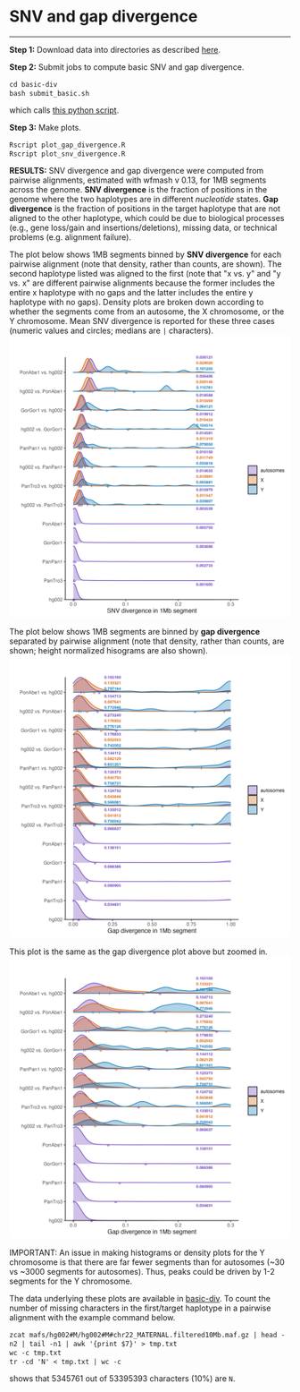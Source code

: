 # SNV and gap divergence
------------------------

**Step 1:** Download data into directories as described [here](download.md).

**Step 2:** Submit jobs to compute basic SNV and gap divergence.

```
cd basic-div
bash submit_basic.sh
```
which calls [this python script](tools/compute_basic_div.py).

**Step 3:** Make plots.
```
Rscript plot_gap_divergence.R
Rscript plot_snv_divergence.R
```

**RESULTS:** 
SNV divergence and gap divergence were computed from pairwise alignments, estimated with wfmash v 0.13, for 1MB segments across the genome. **SNV divergence** is the fraction of positions in the genome where the two haplotypes are in different *nucleotide* states.
**Gap divergence** is the fraction of positions in the target haplotype that are not aligned to the other haplotype, which could be due to biological processes (e.g., gene loss/gain and insertions/deletions), missing data, or technical problems (e.g. alignment failure).

The plot below shows 1MB segments binned by **SNV divergence** for each pairwise alignment (note that density, rather than counts, are shown).
The second haplotype listed was aligned to the first (note that "x vs. y" and "y vs. x" are different pairwise alignments because the former includes the entire x haplotype with no gaps and the latter includes the entire y haplotype with no gaps).
Density plots are broken down according to whether the segments come from an autosome, the X chromosome, or the Y chromosome. Mean SNV divergence is reported for these three cases (numeric values and circles; medians are `|` characters).
![SNV divergence](basic-div/snv_divergence.png)

The plot below shows 1MB segments are binned by **gap divergence** separated by pairwise alignment (note that density, rather than counts, are shown; height normalized hisograms are also shown). 
![Gap divergence](basic-div/gap_divergence.png)

This plot is the same as the gap divergence plot above but zoomed in.
![Gap divergence](basic-div/gap_divergence_zoomed.png)

IMPORTANT: An issue in making histograms or density plots for the Y chromosome is that there are far fewer segments than for autosomes (~30 vs ~3000 segments for autosomes). Thus, peaks could be driven by 1-2 segments for the Y chromosome.

The data underlying these plots are available in [basic-div](basic-div).
To count the number of missing characters in the first/target haplotype in a pairwise alignment with the example command below.
```
zcat mafs/hg002#M/hg002#M#chr22_MATERNAL.filtered10Mb.maf.gz | head -n2 | tail -n1 | awk '{print $7}' > tmp.txt
wc -c tmp.txt
tr -cd 'N' < tmp.txt | wc -c
```
shows that 5345761 out of 53395393 characters (10%) are `N`.
